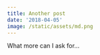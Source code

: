 ```yaml
---
title: Another post
date: '2018-04-05'
image: /static/assets/md.png
---
```

What more can I ask for...
